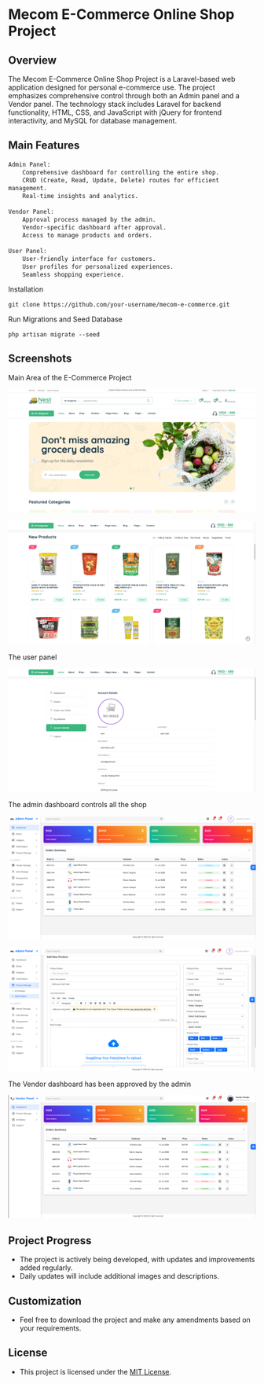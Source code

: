 # Mecom E-Commerce Online Shop Project 

## Overview

The Mecom E-Commerce Online Shop Project is a Laravel-based web application designed for personal e-commerce use. The project emphasizes comprehensive control through both an Admin panel and a Vendor panel. The technology stack includes Laravel for backend functionality, HTML, CSS, and JavaScript with jQuery for frontend interactivity, and MySQL for database management.

## Main Features

    Admin Panel:
        Comprehensive dashboard for controlling the entire shop.
        CRUD (Create, Read, Update, Delete) routes for efficient management.
        Real-time insights and analytics.

    Vendor Panel:
        Approval process managed by the admin.
        Vendor-specific dashboard after approval.
        Access to manage products and orders.

    User Panel:
        User-friendly interface for customers.
        User profiles for personalized experiences.
        Seamless shopping experience.

Installation

    git clone https://github.com/your-username/mecom-e-commerce.git
 
Run Migrations and Seed Database

    php artisan migrate --seed

## Screenshots

Main Area of the E-Commerce Project

![](example-images/exampleImage_1.png)

![](example-images/exampleImage_2.png)

The user panel

![](example-images/exampleImage_3.png)

The admin dashboard controls all the shop

![](example-images/exampleImage_4.png)

![](example-images/exampleImage_5.png)

The Vendor dashboard has been approved by the admin

![](example-images/exampleImage_6.png)

## Project Progress

  - The project is actively being developed, with updates and improvements added regularly.
  - Daily updates will include additional images and descriptions.

## Customization

  - Feel free to download the project and make any amendments based on your requirements.

## License

  - This project is licensed under the [MIT License](LICENSE).
